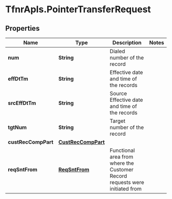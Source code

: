 # TfnrApIs.PointerTransferRequest

## Properties
Name | Type | Description | Notes
------------ | ------------- | ------------- | -------------
**num** | **String** | Dialed number of the record  | 
**effDtTm** | **String** | Effective date and time of the records | 
**srcEffDtTm** | **String** | Source Effective date and time of the records | 
**tgtNum** | **String** | Target number of the record  | 
**custRecCompPart** | [**CustRecCompPart**](CustRecCompPart.md) |  | 
**reqSntFrom** | [**ReqSntFrom**](ReqSntFrom.md) | Functional area from where the Customer Record requests were initiated from | 


